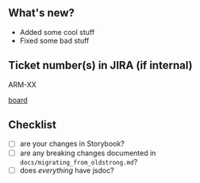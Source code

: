 ## What's new?

- Added some cool stuff
- Fixed some bad stuff

## Ticket number(s) in JIRA (if internal)

ARM-XX

[board](https://rocketmakers.atlassian.net/jira/software/projects/HM/boards/172)

## Checklist

- [ ] are your changes in Storybook?
- [ ] are any breaking changes documented in `docs/migrating_from_oldstrong.md`?
- [ ] does _everything_ have jsdoc?
